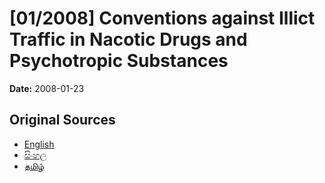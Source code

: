 # [01/2008] Conventions against Illict Traffic in Nacotic Drugs and Psychotropic Substances

**Date:** 2008-01-23

## Original Sources

- [English](https://documents.gov.lk/view/acts/2008/1/01-2008_E.pdf)
- [සිංහල](https://documents.gov.lk/view/acts/2008/1/01-2008_S.pdf)
- [தமிழ்](https://documents.gov.lk/view/acts/2008/1/01-2008_T.pdf)
